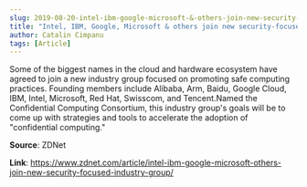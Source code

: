 ```yaml
---
slug: 2019-08-20-intel-ibm-google-microsoft-&-others-join-new-security-focused-industry-group
title: "Intel, IBM, Google, Microsoft & others join new security-focused industry group"
author: Catalin Cimpanu
tags: [Article]
---
```

Some of the biggest names in the cloud and hardware ecosystem have agreed to join a new industry group focused on promoting safe computing practices. Founding members include Alibaba, Arm, Baidu, Google Cloud, IBM, Intel, Microsoft, Red Hat, Swisscom, and Tencent.Named the Confidential Computing Consortium, this industry group's goals will be to come up with strategies and tools to accelerate the adoption of "confidential computing."

**Source**: ZDNet

**Link**: https://www.zdnet.com/article/intel-ibm-google-microsoft-others-join-new-security-focused-industry-group/